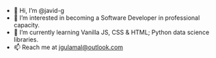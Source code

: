 - 👋 Hi, I’m @javid-g
- 👀 I’m interested in becoming a Software Developer in professional capacity.
- 🌱 I’m currently learning Vanilla JS, CSS & HTML; Python data science libraries.
- 📫 Reach me at jgulamal@outlook.com

<!---
javid-g/javid-g is a ✨ special ✨ repository because its `README.md` (this file) appears on your GitHub profile.
You can click the Preview link to take a look at your changes.
--->
